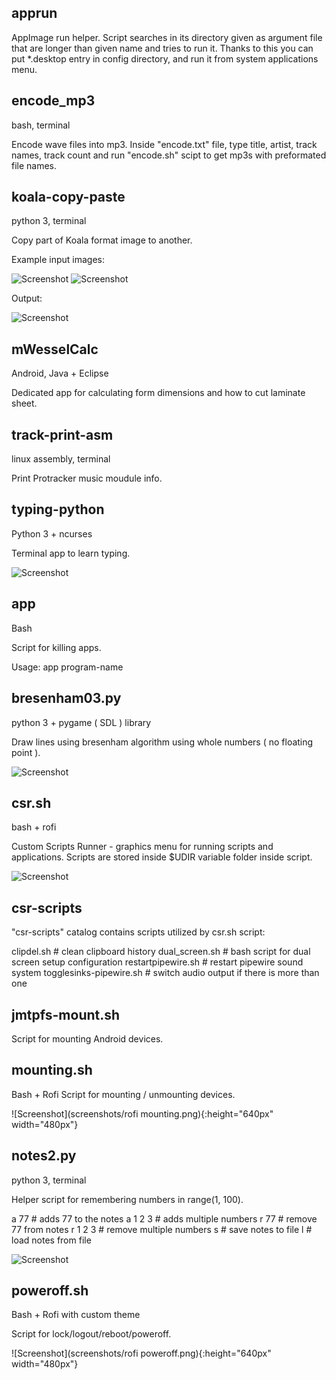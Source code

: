 
## apprun

AppImage run helper.
Script searches in its directory given as argument file that are longer
than given name and tries to run it. Thanks to this you can put
*.desktop entry in config directory, and run it from system applications menu.

## encode_mp3

bash, terminal

Encode wave files into mp3.
Inside "encode.txt" file, type title, artist, track names, track count
and run "encode.sh" scipt to get mp3s with preformated file names.

## koala-copy-paste

python 3, terminal

Copy part of Koala format image to another.

Example input images:

![Screenshot](koala-copy-paste/example_png_converted/img_to_copy_from.png)
![Screenshot](koala-copy-paste/example_png_converted/img_to_copy_to.png)

Output:

![Screenshot](koala-copy-paste/example_png_converted/img_to_copy_to_result.png)

## mWesselCalc

Android, Java + Eclipse

Dedicated app for calculating form dimensions and how to cut laminate sheet.

## track-print-asm

linux assembly, terminal

Print Protracker music moudule info.

## typing-python

Python 3 + ncurses

Terminal app to learn typing.

![Screenshot](screenshots/typing-python.png)

## app

Bash

Script for killing apps.

Usage: app program-name

## bresenham03.py

python 3 + pygame ( SDL ) library

Draw lines using bresenham algorithm using whole numbers ( no floating point ).

![Screenshot](screenshots/bresenham03.png)

## csr.sh

bash + rofi

Custom Scripts Runner - graphics menu for running scripts and applications.
Scripts are stored inside $UDIR variable folder inside script.

![Screenshot](screenshots/csr.png)

## csr-scripts

"csr-scripts" catalog contains scripts utilized by csr.sh script:

clipdel.sh                  # clean clipboard history
dual_screen.sh              # bash script for dual screen setup configuration
restartpipewire.sh          # restart pipewire sound system
togglesinks-pipewire.sh     # switch audio output if there is more than one

## jmtpfs-mount.sh

Script for mounting Android devices.

## mounting.sh

Bash + Rofi
Script for mounting / unmounting devices.

![Screenshot](screenshots/rofi mounting.png){:height="640px" width="480px"}

## notes2.py

python 3, terminal

Helper script for remembering numbers in range(1, 100).

a 77    # adds 77 to the notes
a 1 2 3 # adds multiple numbers
r 77    # remove 77 from notes
r 1 2 3 # remove multiple numbers
s       # save notes to file
l       # load notes from file

![Screenshot](screenshots/notes2.png)

## poweroff.sh

Bash + Rofi with custom theme

Script for lock/logout/reboot/poweroff.

![Screenshot](screenshots/rofi poweroff.png){:height="640px" width="480px"}

